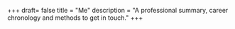 +++
draft= false
title = "Me"
description = "A professional summary, career chronology and methods to get in touch."
+++
